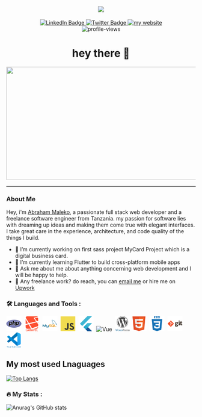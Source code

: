 <div id="header" align="center" style="margin-bottom:16px;">
  <img src="https://media.giphy.com/media/u2pmTWUi0MXjyrMaVj/giphy.gif" width="100"/>
</div>

<div id="badges" align="center">
  <a href="https://www.linkedin.com/in/abrahammaleko/">
    <img src="https://img.shields.io/badge/LinkedIn-blue?style=for-the-badge&logo=linkedin&logoColor=white" alt="LinkedIn Badge"/>
  </a>
   <a href="https://twitter.com/abramaleko">
    <img src="https://img.shields.io/badge/Twitter-blue?style=for-the-badge&logo=twitter&logoColor=white" alt="Twitter Badge"/>
  </a>
  <a href="https://meet-abraham.netlify.app">
    <img src="https://img.shields.io/badge/-Website-brightgreen?logoColor=white&style=for-the-badge" alt="my website"/>
  </a>
</div>
<div align="center">
    <img src="https://komarev.com/ghpvc/?username=abramaleko&style=flat-square&color=blue" alt="profile-views"/>  
   <h1>
    hey there  👋
  </h1>
 </div>
 
 <div align="center">
  <img src="https://media.giphy.com/media/dWesBcTLavkZuG35MI/giphy.gif" width="600" height="300"/>
</div>

--- 

### About Me

Hey, i'm [Abraham Maleko](https://meet-abraham.netlify.app/), a passionate full stack web developer and a freelance software engineer from Tanzania. my passion for software lies with dreaming up ideas and making them come true with elegant interfaces. I take great care in the experience, architecture, and code quality of the things I build. 

- 🔭 I’m currently working on first sass project MyCard Project which is a digital business card.
- 🌱 I’m currently learning Flutter to build cross-platform mobile apps
-  💬 Ask me about me about anything concerning web development and I will be happy to help.
-  💼  Any freelance work? do reach, you can [email me](mailto:abrahammaleko@gmail.com) or hire me on [Upwork](https://www.upwork.com/freelancers/~017180eacb17da123e)

### :hammer_and_wrench: Languages and Tools :

<div>
   <img src="https://github.com/devicons/devicon/blob/master/icons/php/php-original.svg" title="Php" alt="Php" width="40" height="40"/>&nbsp;
  <img src="https://github.com/devicons/devicon/blob/master/icons/laravel/laravel-plain-wordmark.svg" title="Laravel" alt="Laravel" width="40" height="40"/>&nbsp;
  <img src="https://github.com/devicons/devicon/blob/master/icons/mysql/mysql-original-wordmark.svg" title="MySQL"  alt="MySQL" width="40" height="40"/>&nbsp;
    <img src="https://github.com/devicons/devicon/blob/master/icons/javascript/javascript-original.svg" title="JavaScript" alt="JavaScript" width="40" height="40"/>&nbsp;
   <img src="https://github.com/devicons/devicon/blob/master/icons/flutter/flutter-original.svg" title="Flutter" alt="Flutter" width="40" height="40"/>&nbsp;
<img src="https://cdn.jsdelivr.net/gh/devicons/devicon/icons/vuejs/vuejs-original.svg" title="Vue" alt="Vue" width="40" height="40"/>&nbsp;
 <img src="https://github.com/devicons/devicon/blob/master/icons/wordpress/wordpress-original.svg" title="Wordpress" alt="Wordpress" width="40" height="40"/>  
 <img src="https://github.com/devicons/devicon/blob/master/icons/html5/html5-original.svg" title="HTML5" alt="HTML" width="40" height="40"/>&nbsp;
  <img src="https://github.com/devicons/devicon/blob/master/icons/css3/css3-plain-wordmark.svg"  title="CSS3" alt="CSS" width="40" height="40"/>&nbsp;
 <img src="https://github.com/devicons/devicon/blob/master/icons/git/git-original-wordmark.svg" title="Git" **alt="Git" width="40" height="40"/>
 <img src="https://github.com/devicons/devicon/blob/master/icons/vscode/vscode-original-wordmark.svg" title="Vscode" **alt="vscode" width="40" height="40"/>
</div>

## My most used Lnaguages
[![Top Langs](https://github-readme-stats.vercel.app/api/top-langs/?username=abramaleko&layout=compact&theme=vision-friendly-dark)](https://github.com/anuraghazra/github-readme-stats)

### :fire: My Stats :

![Anurag's GitHub stats](https://github-readme-stats.vercel.app/api?username=abramaleko&show_icons=true&theme=merko)
